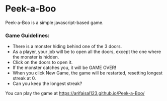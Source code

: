 # Peek-a-Boo

Peek-a-Boo is a simple javascript-based game. 

### Game Guidelines:

* There is a monster hiding behind one of the 3 doors.
* As a player, your job will be to open all the doors, except the one where the monster is hidden.
* Click on the doors to open it.
* If the monster catches you, it will be GAME OVER!
* When you click New Game, the game will be restarted, resetting longest streak at 0.
* Can you keep the longest streak?

You can play the game at https://arifaisal123.github.io/Peek-a-Boo/
